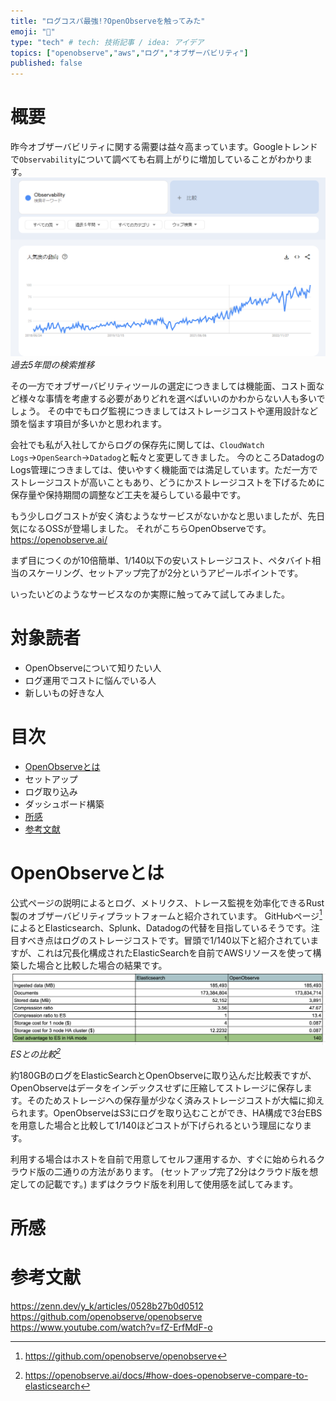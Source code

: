 ```yaml
---
title: "ログコスパ最強!?OpenObserveを触ってみた"
emoji: "🔭"
type: "tech" # tech: 技術記事 / idea: アイデア
topics: ["openobserve","aws","ログ","オブザーバビリティ"]
published: false
---
```


# 概要
昨今オブザーバビリティに関する需要は益々高まっています。Googleトレンドで`Observability`について調べても右肩上がりに増加していることがわかります。
![](/images/openobserve-tutorial/image1.png)
*過去5年間の検索推移*

その一方でオブザーバビリティツールの選定につきましては機能面、コスト面など様々な事情を考慮する必要がありどれを選べばいいのかわからない人も多いでしょう。
その中でもログ監視につきましてはストレージコストや運用設計など頭を悩ます項目が多いかと思われます。

会社でも私が入社してからログの保存先に関しては、`CloudWatch Logs`→`OpenSearch`→`Datadog`と転々と変更してきました。
今のところDatadogのLogs管理につきましては、使いやすく機能面では満足しています。ただ一方でストレージコストが高いこともあり、どうにかストレージコストを下げるために保存量や保持期間の調整など工夫を凝らしている最中です。

もう少しログコストが安く済むようなサービスがないかなと思いましたが、先日気になるOSSが登場しました。
それがこちらOpenObserveです。
https://openobserve.ai/

まず目につくのが10倍簡単、1/140以下の安いストレージコスト、ペタバイト相当のスケーリング、セットアップ完了が2分というアピールポイントです。

いったいどのようなサービスなのか実際に触ってみて試してみました。

# 対象読者
- OpenObserveについて知りたい人
- ログ運用でコストに悩んでいる人
- 新しいもの好きな人

# 目次
- [OpenObserveとは](#openobserveとは)
- セットアップ
- ログ取り込み
- ダッシュボード構築
- [所感](#所感)
- [参考文献](#参考文献)

# OpenObserveとは
公式ページの説明によるとログ、メトリクス、トレース監視を効率化できるRust製のオブザーバビリティプラットフォームと紹介されています。
GitHubページ[^1]によるとElasticsearch、Splunk、Datadogの代替を目指しているそうです。注目すべき点はログのストレージコストです。冒頭で1/140以下と紹介されていますが、これは冗長化構成されたElasticSearchを自前でAWSリソースを使って構築した場合と比較した場合の結果です。
![](/images/openobserve-tutorial/image2.png)
*ESとの比較[^2]*

約180GBのログをElasticSearchとOpenObserveに取り込んだ比較表ですが、OpenObserveはデータをインデックスせずに圧縮してストレージに保存します。そのためストレージへの保存量が少なく済みストレージコストが大幅に抑えられます。OpenObserveはS3にログを取り込むことができ、HA構成で3台EBSを用意した場合と比較して1/140ほどコストが下げられるという理屈になります。

利用する場合はホストを自前で用意してセルフ運用するか、すぐに始められるクラウド版の二通りの方法があります。
(セットアップ完了2分はクラウド版を想定しての記載です。)
まずはクラウド版を利用して使用感を試してみます。

[^1]: https://github.com/openobserve/openobserve
[^2]: https://openobserve.ai/docs/#how-does-openobserve-compare-to-elasticsearch
[^3]: https://aws.amazon.com/jp/opensearch-service/
# 所感

# 参考文献
https://zenn.dev/y_k/articles/0528b27b0d0512
https://github.com/openobserve/openobserve
https://www.youtube.com/watch?v=fZ-ErfMdF-o